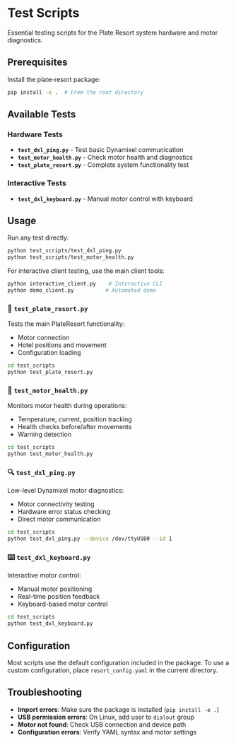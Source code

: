 # Test Scripts

Essential testing scripts for the Plate Resort system hardware and motor diagnostics.

## Prerequisites

Install the plate-resort package:
```bash
pip install -e .  # From the root directory
```

## Available Tests

### Hardware Tests
- **`test_dxl_ping.py`** - Test basic Dynamixel communication
- **`test_motor_health.py`** - Check motor health and diagnostics
- **`test_plate_resort.py`** - Complete system functionality test

### Interactive Tests  
- **`test_dxl_keyboard.py`** - Manual motor control with keyboard

## Usage

Run any test directly:
```bash
python test_scripts/test_dxl_ping.py
python test_scripts/test_motor_health.py
```

For interactive client testing, use the main client tools:
```bash
python interactive_client.py    # Interactive CLI
python demo_client.py          # Automated demo
```

### 🔧 `test_plate_resort.py`
Tests the main PlateResort functionality:
- Motor connection
- Hotel positions and movement
- Configuration loading

```bash
cd test_scripts
python test_plate_resort.py
```

### 🏥 `test_motor_health.py`
Monitors motor health during operations:
- Temperature, current, position tracking
- Health checks before/after movements
- Warning detection

```bash
cd test_scripts
python test_motor_health.py
```

### 🔍 `test_dxl_ping.py`
Low-level Dynamixel motor diagnostics:
- Motor connectivity testing
- Hardware error status checking
- Direct motor communication

```bash
cd test_scripts
python test_dxl_ping.py --device /dev/ttyUSB0 --id 1
```

### ⌨️ `test_dxl_keyboard.py`
Interactive motor control:
- Manual motor positioning
- Real-time position feedback
- Keyboard-based motor control

```bash
cd test_scripts
python test_dxl_keyboard.py
```

## Configuration

Most scripts use the default configuration included in the package. To use a custom configuration, place `resort_config.yaml` in the current directory.

## Troubleshooting

- **Import errors**: Make sure the package is installed (`pip install -e .`)
- **USB permission errors**: On Linux, add user to `dialout` group
- **Motor not found**: Check USB connection and device path
- **Configuration errors**: Verify YAML syntax and motor settings